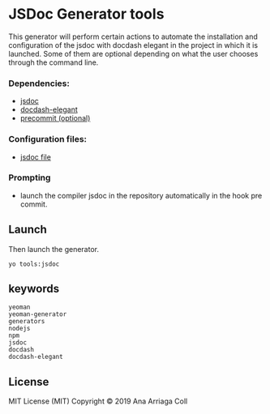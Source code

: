 # JSDoc Generator tools
This generator will perform certain actions to automate the installation and configuration of the jsdoc with docdash elegant in the project in which it is launched.
Some of them are optional depending on what the user chooses through the command line.

### Dependencies:
* [jsdoc](https://www.npmjs.com/package/jsdoc)
* [docdash-elegant](https://www.npmjs.com/package/docdash-elegant)
* [precommit (optional)](https://www.npmjs.com/package/precommit)

### Configuration files:
* [jsdoc file]((https://github.com/ana-ac/generator-tools/blob/master/jsdoc/templates/jsdoc.json))

### Prompting
* launch the compiler jsdoc in the repository automatically in the hook pre commit.

## Launch
Then launch the generator.
```
yo tools:jsdoc
```

## keywords

```
yeoman
yeoman-generator
generators
nodejs
npm
jsdoc
docdash
docdash-elegant
```

## License
MIT License (MIT)
Copyright © 2019 Ana Arriaga Coll
